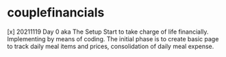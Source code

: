 # couplefinancials

[x] 20211119 Day 0 aka The Setup
Start to take charge of life financially. Implementing by means of coding.
The initial phase is to create basic page to track daily meal items and prices, consolidation of daily meal expense.
